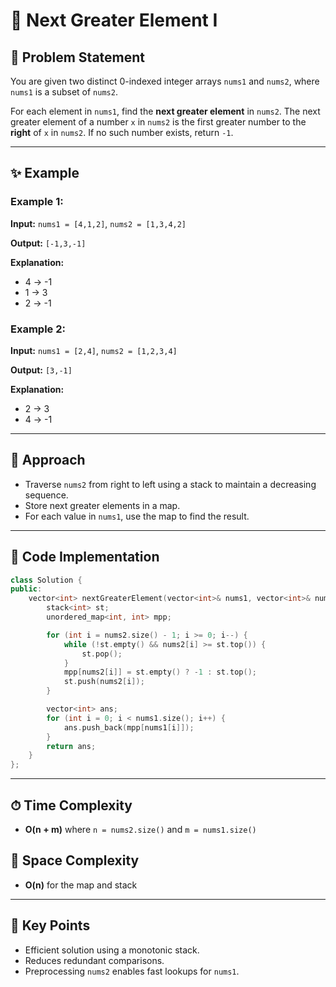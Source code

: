 # 🔢 Next Greater Element I

## 📝 Problem Statement

You are given two distinct 0-indexed integer arrays `nums1` and `nums2`, where `nums1` is a subset of `nums2`.

For each element in `nums1`, find the **next greater element** in `nums2`. The next greater element of a number `x` in `nums2` is the first greater number to the **right** of `x` in `nums2`. If no such number exists, return `-1`.

---

## ✨ Example

### Example 1:

**Input:** `nums1 = [4,1,2]`, `nums2 = [1,3,4,2]`

**Output:** `[-1,3,-1]`

**Explanation:**

* 4 → -1
* 1 → 3
* 2 → -1

### Example 2:

**Input:** `nums1 = [2,4]`, `nums2 = [1,2,3,4]`

**Output:** `[3,-1]`

**Explanation:**

* 2 → 3
* 4 → -1

---

## 🚀 Approach

* Traverse `nums2` from right to left using a stack to maintain a decreasing sequence.
* Store next greater elements in a map.
* For each value in `nums1`, use the map to find the result.

---

## 🔢 Code Implementation

```cpp
class Solution {
public:
    vector<int> nextGreaterElement(vector<int>& nums1, vector<int>& nums2) {
        stack<int> st;
        unordered_map<int, int> mpp;

        for (int i = nums2.size() - 1; i >= 0; i--) {
            while (!st.empty() && nums2[i] >= st.top()) {
                st.pop();
            }
            mpp[nums2[i]] = st.empty() ? -1 : st.top();
            st.push(nums2[i]);
        }

        vector<int> ans;
        for (int i = 0; i < nums1.size(); i++) {
            ans.push_back(mpp[nums1[i]]);
        }
        return ans;
    }
};
```

---

## ⏱ Time Complexity

* **O(n + m)** where `n = nums2.size()` and `m = nums1.size()`

## 💾 Space Complexity

* **O(n)** for the map and stack

---

## 🌟 Key Points

* Efficient solution using a monotonic stack.
* Reduces redundant comparisons.
* Preprocessing `nums2` enables fast lookups for `nums1`.
